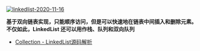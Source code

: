 
<a href="https://ibb.co/ZzVjGBq"><img src="https://i.ibb.co/qYdS7NT/linkedlist-2020-11-16.png" alt="linkedlist-2020-11-16" border="0"></a>

**基于双向链表实现，只能顺序访问，但是可以快速地在链表中间插入和删除元素。不仅如此，LinkedList 还可以用作栈、队列和双向队列**

* [Collection - LinkedList源码解析](https://www.pdai.tech/md/java/collection/java-collection-LinkedList.html)
